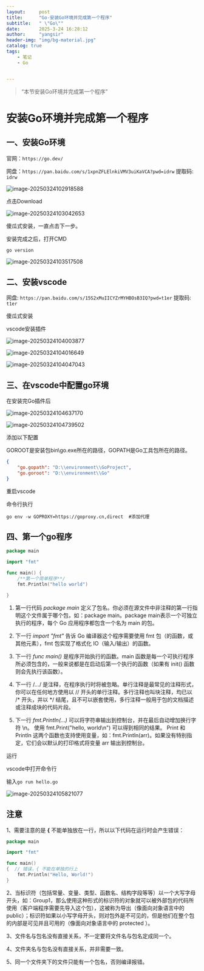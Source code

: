 ```yaml
---
layout:     post
title:      "Go-安装Go环境并完成第一个程序"
subtitle:   " \"Go\""
date:       2025-3-24 16:28:12
author:     "yangsir"
header-img: "img/bg-material.jpg"
catalog: true
tags:
    - 笔记
    - Go


---
```


> “本节安装Go环境并完成第一个程序”


<p id = "build"></p>

# 安装Go环境并完成第一个程序





## 一、安装Go环境

官网：`https://go.dev/`

网盘：`https://pan.baidu.com/s/1xpnZFLElnkiVMV3uiKaVCA?pwd=idrw` 提取码: `idrw` 

![image-20250324102918588](\img\image-20250324102918588.png)



点击Download

![image-20250324103042653](\img\image-20250324103042653.png)



傻瓜式安装，一直点击下一步。

安装完成之后，打开CMD

```shell
go version
```

![image-20250324103517508](\img\image-20250324103517508.png)



## 二、安装vscode

网盘: `https://pan.baidu.com/s/15S2xMuIICYZrMYHBOsB3IQ?pwd=t1er` 提取码: `t1er` 

傻瓜式安装

vscode安装插件

![image-20250324104003877](\img\image-20250324104003877.png)

![image-20250324104016649](\img\image-20250324104016649.png)

![image-20250324104047043](\img\image-20250324104047043.png)





## 三、在vscode中配置go环境

在安装完Go插件后

![image-20250324104637170](\img\image-20250324104637170.png)

![image-20250324104739502](\img\image-20250324104739502.png)

添加以下配置

 GOROOT是安装包bin\go.exe所在的路径，GOPATH是Go工具包所在的路径。

```json
{
    "go.gopath": "D:\\environment\\GoProject",
    "go.goroot": "D:\\environment\\Go"
}
```



重启vscode

命令行执行

```shell
go env -w GOPROXY=https://goproxy.cn,direct  #添加代理
```



## 四、第一个go程序

```go
package main

import "fmt"

func main() {
	/**第一个简单程序**/
	fmt.Println("hello world")

}
```

1. 第一行代码 *package main* 定义了包名。你必须在源文件中非注释的第一行指明这个文件属于哪个包，如：package main。package main表示一个可独立执行的程序，每个 Go 应用程序都包含一个名为 main 的包。

2. 下一行 *import "fmt"* 告诉 Go 编译器这个程序需要使用 fmt 包（的函数，或其他元素），fmt 包实现了格式化 IO（输入/输出）的函数。

3. 下一行 *func main()* 是程序开始执行的函数。main 函数是每一个可执行程序所必须包含的，一般来说都是在启动后第一个执行的函数（如果有 init() 函数则会先执行该函数）。

4. 下一行 /*...*/ 是注释，在程序执行时将被忽略。单行注释是最常见的注释形式，你可以在任何地方使用以 // 开头的单行注释。多行注释也叫块注释，均已以 /* 开头，并以 */ 结尾，且不可以嵌套使用，多行注释一般用于包的文档描述或注释成块的代码片段。

5. 下一行 *fmt.Println(...)* 可以将字符串输出到控制台，并在最后自动增加换行字符 \n。
   使用 fmt.Print("hello, world\n") 可以得到相同的结果。
   Print 和 Println 这两个函数也支持使用变量，如：fmt.Println(arr)。如果没有特别指定，它们会以默认的打印格式将变量 arr 输出到控制台。

   



运行

vscode中打开命令行

输入`go run hello.go`

![image-20250324105821077](\img\image-20250324105821077.png)



## 注意

1、需要注意的是 **{** 不能单独放在一行，所以以下代码在运行时会产生错误：

```go
package main

import "fmt"

func main()  
{  // 错误，{ 不能在单独的行上
    fmt.Println("Hello, World!")
}
```

2、当标识符（包括常量、变量、类型、函数名、结构字段等等）以一个大写字母开头，如：Group1，那么使用这种形式的标识符的对象就可以被外部包的代码所使用（客户端程序需要先导入这个包），这被称为导出（像面向对象语言中的 public）；标识符如果以小写字母开头，则对包外是不可见的，但是他们在整个包的内部是可见并且可用的（像面向对象语言中的 protected ）。

3、文件名与包名没有直接关系，不一定要将文件名与包名定成同一个。

4、文件夹名与包名没有直接关系，并非需要一致。

5、同一个文件夹下的文件只能有一个包名，否则编译报错。
